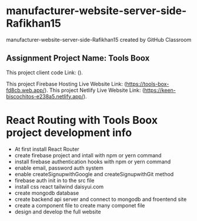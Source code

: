 # manufacturer-website-server-side-Rafikhan15
manufacturer-website-server-side-Rafikhan15 created by GitHub Classroom

## Assignment Project Name: Tools Boox

This project client code Link: ().

This project Firebase Hosting Live Website Link: (https://tools-box-fd8cb.web.app/).
This project Netlify Live Website Link: (https://keen-biscochitos-e238a5.netlify.app/).

# React Routing with Tools Boox project development info

- At first install React Router 
- create firebase project and intall with npm or yern command
- install firebase authentication hooks with npm or yern command
- enable email, password auth system
- enable createSignupwithGoogle and createSignupwithGit method 
- firebase auth init in to the src file
- install css react tailwind daisyui.com
- create mongodb database
- create backend api server and connect to mongodb and froentend site
- create a component file to create many componet file
- design and develop the full website

